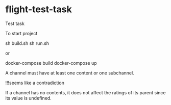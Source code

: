 # flight-test-task
Test task 

To start project

 sh build.sh
 sh run.sh
 
 or 
 
 docker-compose build
 docker-compose up
 
A channel must have at least
one content or one subchannel.

!!!seems like a contradiction

If a channel has no contents, it does not affect the ratings of its parent since its value is
undefined.
